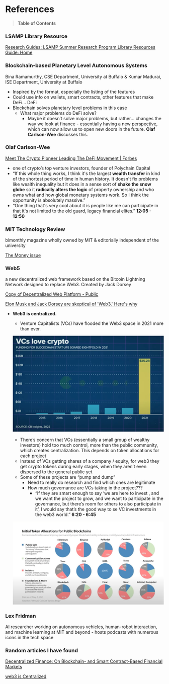 # References

> **Table of Contents**
> 

### LSAMP Library Resource

[Research Guides: LSAMP Summer Research Program Library Resources Guide: Home](https://research.lib.buffalo.edu/lsamp-research-guide/home)

### Blockchain-based Planetary Level Autonomous Systems

[](https://blockchain.ieee.org/images/files/pdf/techbriefs-2022-q1/blockchain-based-planetary-level-autonomous-systems.pdf)

Bina Ramamurthy, CSE Department, University at Buffalo 
& Kumar Madurai, ISE Department, University at Buffalo

- Inspired by the format, especially the listing of the features
- Could use info on wallets, smart contracts, other features that make DeFi… DeFi
- Blockchain solves planetary level problems in this case
    - What major problems do DeFi solve?
        - Maybe it doesn’t solve major problems, but rather… changes the way we look at finance - essentially having a new perspective, which can now allow us to open new doors in the future. **Olaf Carlson-Wee** discusses this.

### **Olaf Carlson-Wee**

[Meet The Crypto Pioneer Leading The DeFi Movement | Forbes](https://youtu.be/MfY45cJptao)

- one of crypto’s top venture investors, founder of Polychain Capital
- “If this whole thing works, I think it's the largest **wealth transfer** in kind of the shortest period of time in human history. It doesn't fix problems like wealth inequality but it does in a sense sort of **shake the snow globe** so it **radically alters the logic** of property ownership and who owns what and how global monetary systems work. So I think the opportunity is absolutely massive.”
- “One thing that's very cool about it is people like me can participate in that it's not limited to the old guard, legacy financial elites.” **12:05 - 12:50**

### **MIT Technology Review**

bimonthly magazine wholly owned by MIT & editorially independent of the university

[The Money issue](https://www.technologyreview.com/magazines/the-money-issue/)

### **Web5**

a new decentralized web framework based on the Bitcoin Lightning Network designed to replace Web3. Created by Jack Dorsey

[Copy of Decentralized Web Platform - Public](https://docs.google.com/presentation/d/1mNekQidtXJib4VMTAm2UAJuKPn5w2uMSjdT8rFDAwAE/edit?usp=sharing)

[Elon Musk and Jack Dorsey are skeptical of 'Web3.' Here's why](https://youtu.be/eAMCcnxXLhM)

- **Web3 is centralized.**
    - Venture Capitalists (VCs) have flooded the Web3 space in 2021 more than ever.
    
    ![vcs-love-crypto.png](vcs-love-crypto.png)
    
    - There’s concern that VCs (essentially a small group of wealthy investors) hold too much control, more than the public community, which creates centralization. This depends on token allocations for each project
    - Instead of VCs getting shares of a company / equity, for web3 they get crypto tokens during early stages, when they aren’t even dispersed to the general public yet
    - Some of these projects are “pump and dump”
        - Need to really do research and find which ones are legitimate
        - How much governance are VCs taking in the project???
            - “If they are smart enough to say ‘we are here to invest , and we want the project to grow, and we want to participate in the governance, but there’s room for others to also participate in it’, I would say that’s the good way to se VC investments in the web3 world.” **6:20 - 6:45**
    
    ![token-allocations.png](token-allocations.png)
    

### **Lex Fridman**

AI researcher working on autonomous vehicles, human-robot interaction, and machine learning at MIT and beyond - hosts podcasts with numerous icons in the tech space

### Random articles I have found

[Decentralized Finance: On Blockchain- and Smart Contract-Based Financial Markets](https://research.stlouisfed.org/publications/review/2021/02/05/decentralized-finance-on-blockchain-and-smart-contract-based-financial-markets)

[web3 is Centralized](https://blog.wesleyac.com/posts/web3-centralized)